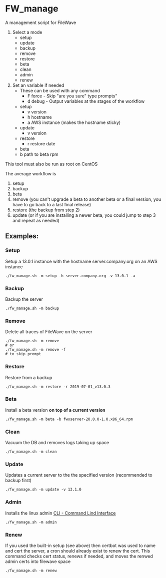 # FW_manage
A management script for FileWave

1. Select a mode
   - setup
   - update
   - backup
   - remove
   - restore
   - beta
   - clean
   - admin
   - renew
2. Set an variable if needed
   - These can be used with any command
     - F force - Skip "are you sure" type prompts"
     - d debug - Output variables at the stages of the workflow
   - setup
     - v version
     - h hostname
     - a AWS instance (makes the hostname sticky)
   - update
     - v version
   - restore
     - r restore date
   - beta
    - b path to beta rpm

This tool must also be run as root on CentOS

The average workflow is
1. setup
2. backup
3. beta
4. remove (you can't upgrade a beta to another beta or a final version, you have to go back to a last final release)
5. restore (the backup from step 2)
6. update (or if you are installing a newer beta, you could jump to step 3 and repeat as needed)

## Examples:
### Setup
Setup a 13.0.1 instance with the hostname server.company.org on an AWS instance
```
./fw_manage.sh -m setup -h server.company.org -v 13.0.1 -a
```

### Backup
Backup the server
```
./fw_manage.sh -m backup
```

### Remove
Delete all traces of FileWave on the server
```
./fw_manage.sh -m remove
# or
./fw_manage.sh -m remove -f
# to skip prompt
```

### Restore
Restore from a backup
```
./fw_manage.sh -m restore -r 2019-07-01_v13.0.3
```

### Beta
Install a beta version **on top of a current version**
```
./fw_manage.sh -m beta -b fwxserver-20.0.0-1.0.x86_64.rpm
 ```
 
### Clean
Vacuum the DB and removes logs taking up space
```
./fw_manage.sh -m clean
```
### Update
Updates a current server to the the specified version (recommended to backup first)
```
./fw_manage.sh -m update -v 13.1.0
```
### Admin
Installs the linux admin [CLI - Command Lind Interface](https://kb.filewave.com/pages/viewpage.action?pageId=920328)
```
./fw_manage.sh -m admin
```
### Renew
If you used the built-in setup (see above) then certbot was used to name and cert the server, a cron should already exist to renew the cert.
This command checks cert status, renews if needed, and moves the renwed admin certs into filewave space
```
./fw_manage.sh -m renew
```
